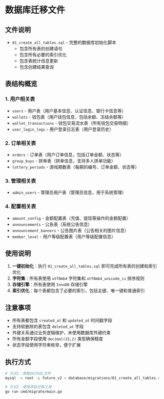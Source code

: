 # 数据库迁移文件

## 文件说明

- `01_create_all_tables.sql` - 完整的数据库初始化脚本
  - 包含所有表的创建语句
  - 包含所有必要的索引优化
  - 包含表统计信息更新
  - 包含创建结果查询

## 表结构概览

### 1. 用户相关表
- `users` - 用户表（用户基本信息、认证信息、银行卡信息等）
- `wallets` - 钱包表（用户钱包信息，包括余额、冻结余额等）
- `wallet_transactions` - 钱包交易流水表（所有钱包交易明细）
- `user_login_logs` - 用户登录日志表（用户登录历史）

### 2. 订单相关表
- `orders` - 订单表（用户订单信息，包括订单金额、状态等）
- `group_buys` - 拼单表（拼单信息，支持多人拼单功能）
- `lottery_periods` - 游戏期数表（每期的编号、订单金额、状态等）

### 3. 管理相关表
- `admin_users` - 管理员用户表（管理员信息，用于系统管理）

### 4. 配置相关表
- `amount_config` - 金额配置表（充值、提现等操作的金额配置）
- `announcements` - 公告表（系统公告信息）
- `announcement_banners` - 公告图片表（公告相关的图片信息）
- `member_level` - 用户等级配置表（用户等级配置信息）

## 使用说明

1. **一键初始化**：执行 `01_create_all_tables.sql` 即可完成所有表的创建和索引优化
2. **字符集**：所有表使用 `utf8mb4` 字符集和 `utf8mb4_unicode_ci` 排序规则
3. **存储引擎**：所有表使用 `InnoDB` 存储引擎
4. **索引优化**：每个表都包含了必要的索引，包括主键、唯一键和普通索引

## 注意事项

- 所有表都包含 `created_at` 和 `updated_at` 时间戳字段
- 支持软删除的表包含 `deleted_at` 字段
- 外键关系通过业务逻辑维护，未使用数据库外键约束
- 所有金额字段使用 `decimal(15,2)` 类型确保精度
- 状态字段使用字符串枚举，便于扩展

## 执行方式

```bash
# 方式1：直接执行SQL文件
mysql -u root -p future_v2 < database/migrations/01_create_all_tables.sql

# 方式2：使用项目迁移工具
go run cmd/migrate/main.go
``` 